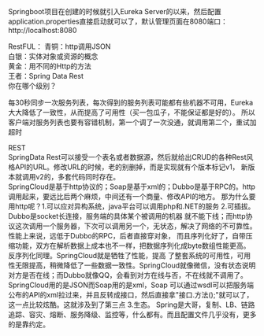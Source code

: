 Springboot项目在创建的时候就引入Eureka Server的以来，然后配置application.properties直接启动就可以了，默认管理页面在8080端口：
http://localhost:8080  

RestFUL：
青铜：http调用JSON  
白银：实体对象或资源的概念  
黄金：用不同的Http的方法  
王者：Spring Data Rest  
你在哪个级别？  

每30秒同步一次服务列表，每次得到的服务列表可能都有些机器不可用，Eureka大大降低了一致性，从而提高了可用性（买一包瓜子，不能保证都是好的）。
所以客户端对服务列表也要有容错机制，第一个调了一次没通，就调用第二个，重试加超时  

REST  
SpringData Rest可以接受一个表名或者数据源，然后就给出CRUD的各种Rest风格API的URL。修改URL的时候，老的别删掉，而是实现就有个版本标记v1，
新版本就调用v2的，多套代码同时存在。  
SpringCloud是基于http协议的；Soap是基于xml的；Dubbo是基于RPC的。http调用起来，要远比后两个麻烦，中间还有一个商量、修改API的地方。
那为什么要用http呢？1.可以应对异构系统，java平台可以调用php和.NET的服务 2.可插拔。Dubbo是socket长连接，服务端的具体某个被调用的机器
就不能下线；而http协议这次调用一个服务器，下次可以调用另一个，无状态，解决了网络的不可靠性。性能上来说，远低于Dubbo的RPC，后者直接穿对象，
而且序列化好了，自带压缩功能，双方在解析数据上成本也不一样，把数据序列化成byte数组性能更高。反序列化同理。SpringCloud就是牺牲了性能，提高
了整套系统的可用性，可用性无限提高，稍微降低了一些数据一致性。SpringCloud就像微信，没有状态说明对方是否在线；而Dubbo就像QQ，会看到对方在线与否，不在线就不调用了。SpringCloud用的是JSON而Soap用的是xml，Soap
可以通过wsdl可以把服务端公布的API的xml拉过来，并且反转成接口，然后直接拿"接口.方法();"就可以了，这一点比较炫酷。这就涉及到了第三点 3.生态。
Spring是大哥，复制、LB、链路追踪、容灾、熔断、服务降级、监控等，什么都有。而且配置文件几乎没有，更多的是靠约定。